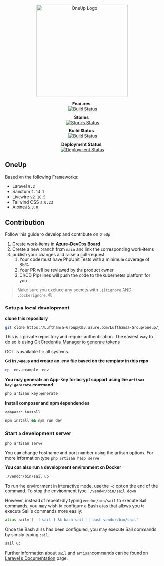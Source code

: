 <p align="center"><a href="https://oneup.az.lhgroup.de" target="_blank"><img src="https://oneup.az.lhgroup.de/images/logos/oneup_logo.png" width="300" alt="OneUp Logo"></a></p>

<div style="display: flex; flex-direction: column; align-items: center; justify-content: center;">
   <div style="margin-right: 4px; justify-content: center; align-items: center; font-weight: bold">
      Features
   </div>
   <div style="margin-left: 4px; justify-content: center; align-items: center">
      <a href="https://dev.azure.com/Lufthansa-Group/oneup/_boards/board/t/oneup%20Team/Features" target="_parent"><img src="https://dev.azure.com/Lufthansa-Group/8373dadd-edae-4fa4-a13f-bdb0f1099f49/ec2d6423-89cd-48a9-b273-1d46e76a29be/_apis/work/boardbadge/871cc813-a8fc-49ef-bb59-896ff90103bd?columnOptions=1)](https://dev.azure.com/Lufthansa-Group/8373dadd-edae-4fa4-a13f-bdb0f1099f49/_boards/board/t/ec2d6423-89cd-48a9-b273-1d46e76a29be/Microsoft.FeatureCategory" alt="Build Status"></a>
   </div>
</div>

<div style="margin-top: 10px;display: flex; flex-direction: column; align-items: center; justify-content: center;">
   <div style="margin-right: 4px; justify-content: center; align-items: center; font-weight: bold">
      Stories
   </div>
   <div style="margin-left: 4px; justify-content: center; align-items: center">
      <a href="https://dev.azure.com/Lufthansa-Group/oneup/_boards/board/t/oneup%20Team/Stories/" target="_parent"><img src="https://dev.azure.com/Lufthansa-Group/8373dadd-edae-4fa4-a13f-bdb0f1099f49/ec2d6423-89cd-48a9-b273-1d46e76a29be/_apis/work/boardbadge/da335115-80d4-4b31-929f-28a70da011c3?columnOptions=1" alt="Stories Status"></a>
   </div>
</div>

<div style="margin-top: 10px;display: flex; flex-direction: column; align-items: center; justify-content: center;">
   <div style="margin-right: 4px; justify-content: center; align-items: center; font-weight: bold">
      Build Status
   </div>
   <div style="margin-left: 4px; justify-content: center; align-items: center">
      <a href="https://dev.azure.com/Lufthansa-Group/oneup/_build?definitionId=18" target="_parent"><img src="https://dev.azure.com/Lufthansa-Group/oneup/_apis/build/status/oneup?branchName=main" alt="Build Status"></a>
   </div>
</div>

<div style="margin-top: 10px;display: flex; flex-direction: column; align-items: center; justify-content: center;">
   <div style="margin-right: 4px; justify-content: center; align-items: center; font-weight: bold">
      Deployment Status
   </div>
   <div style="margin-left: 4px; justify-content: center; align-items: center">
      <a href="https://dev.azure.com/Lufthansa-Group/oneup/_release?_a=releases&view=mine&definitionId=1" target="_parent"><img src="https://vsrm.dev.azure.com/Lufthansa-Group/_apis/public/Release/badge/8373dadd-edae-4fa4-a13f-bdb0f1099f49/1/1" alt="Deployment Status"></a>
   </div>
</div>

## OneUp

Based on the following Frameworks:

- Laravel `9.2`
- Sanctum `2.14.1`
- Livewire `v2.10.5`
- Tailwind CSS `3.0.23`
- AlpineJS `3.0`

## Contribution

Follow this guide to develop and contribute on `OneUp`

1. Create work-items in **Azure-DevOps Board**
2. Create a new branch from `main` and link the corresponding work-items
3. publish your changes and raise a pull-request.
    1. Your code must have PhpUnit Tests with a minimum coverage of 85%
    2. Your PR will be reviewed by the product owner
    3. CI/CD Pipelines will push the code to the kubernetes platform for you

> Make sure you exclude any secrets with `.gitignore` AND `.dockerignore`. 😖

### Setup a local development

**clone this repository**

```bash
git clone https://Lufthansa-Group@dev.azure.com/Lufthansa-Group/oneup/_git/oneup
```

This is a private repository and require authentication. The easiest way to do so is
using [Git Credential Manager to generate tokens](https://docs.microsoft.com/en-us/azure/devops/repos/git/set-up-credential-managers?view=azure-devops)

GCT is available for all systems.

**Cd in `/oneup` and create an .env file based on the template in this repo**

```bash
cp .env.example .env
```

**You may generate an App-Key for bcrypt support using the `artisan key:generate` command**

```bash
php artisan key:generate
```

**Install **composer** and **npm** dependencies**

```bash
composer install
```

```bash
npm install && npm run dev
```

### Start a development server

```bash
php artisan serve
```

You can change hostname and port number using the artisan options. For more information type `php artisan help serve`

**You can also run a development environment on Docker**

```bash
./vendor/bin/sail up
```

To run the environment in interactive mode, use the `-d` option the end of the command. To stop the environment type `./vendor/bin/sail down`

However, instead of repeatedly typing `vendor/bin/sail` to execute Sail commands, you may wish to configure a Bash alias
that allows you to execute Sail's commands more easily:

```bash
alias sail='[ -f sail ] && bash sail || bash vendor/bin/sail'
```

Once the Bash alias has been configured, you may execute Sail commands by simply typing `sail`.

```bash
sail up
```

Further information about `sail` and `artisan`commands can be found
on [Laravel`s Documentation](https://laravel.com/docs/9.x/sail#executing-sail-commands) page. 